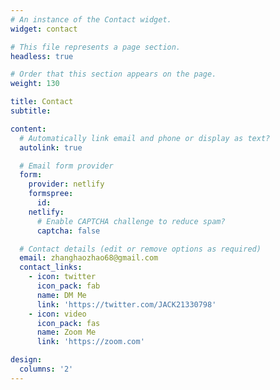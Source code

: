 ```yaml
---
# An instance of the Contact widget.
widget: contact

# This file represents a page section.
headless: true

# Order that this section appears on the page.
weight: 130

title: Contact
subtitle:

content:
  # Automatically link email and phone or display as text?
  autolink: true

  # Email form provider
  form:
    provider: netlify
    formspree:
      id:
    netlify:
      # Enable CAPTCHA challenge to reduce spam?
      captcha: false

  # Contact details (edit or remove options as required)
  email: zhanghaozhao68@gmail.com
  contact_links:
    - icon: twitter
      icon_pack: fab
      name: DM Me
      link: 'https://twitter.com/JACK21330798'
    - icon: video
      icon_pack: fas
      name: Zoom Me
      link: 'https://zoom.com'

design:
  columns: '2'
---
```

